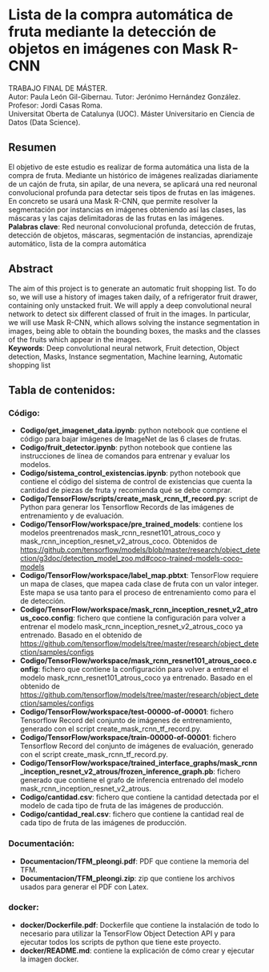 # Lista de la compra automática de fruta mediante la detección de objetos en imágenes con Mask R-CNN

TRABAJO FINAL DE MÁSTER.<br />
Autor: Paula León Gil-Gibernau.
Tutor: Jerónimo Hernández González.
Profesor: Jordi Casas Roma.<br />
Universitat Oberta de Catalunya (UOC). Máster Universitario en Ciencia de Datos (Data Science).

## Resumen
El objetivo de este estudio es realizar de forma automática una lista de la compra de fruta.
Mediante un histórico de imágenes realizadas diariamente de un cajón de fruta, sin apilar, de una nevera, se aplicará una red neuronal convolucional profunda para detectar seis tipos de frutas en las imágenes. En concreto se usará una Mask R-CNN, que permite resolver la
segmentación por instancias en imágenes obteniendo así las clases, las máscaras y las cajas delimitadoras de las frutas en las imágenes.<br />
**Palabras clave**: Red neuronal convolucional profunda, detección de frutas, detección de objetos, máscaras, segmentación de instancias, aprendizaje automático, lista de la compra automática

## Abstract
The aim of this project is to generate an automatic fruit shopping list. To do so, we will use a history of images taken daily, of a refrigerator fruit drawer, containing only unstacked fruit. We will apply a deep convolutional neural network to detect six different classed of fruit in the images. In particular, we will use Mask R-CNN, which allows solving the instance segmentation in images, being able to obtain the bounding boxes, the masks and the classes of the fruits which appear in the images.<br />
**Keywords**: Deep convolutional neural network, Fruit detection, Object detection, Masks, Instance segmentation, Machine learning, Automatic shopping list

## **Tabla de contenidos:**

### **Código:**
* **Codigo/get_imagenet_data.ipynb**: python notebook que contiene el código para bajar imágenes de ImageNet de las 6 clases de frutas.
* **Codigo/fruit_detector.ipynb**: python notebook que contiene las instrucciones de línea de comandos para entrenar y evaluar los modelos.
* **Codigo/sistema_control_existencias.ipynb**: python notebook que contiene el código del sistema de control de existencias que cuenta la cantidad de piezas de fruta y recomienda qué se debe comprar.
* **Codigo/TensorFlow/scripts/create_mask_rcnn_tf_record.py**: script de Python para generar los Tensorflow Records de las imágenes de entrenamiento y de evaluación.
* **Codigo/TensorFlow/workspace/pre_trained_models**: contiene los modelos preentrenados mask_rcnn_resnet101_atrous_coco y mask_rcnn_inception_resnet_v2_atrous_coco. Obtenidos de https://github.com/tensorflow/models/blob/master/research/object_detection/g3doc/detection_model_zoo.md#coco-trained-models-coco-models
* **Codigo/TensorFlow/workspace/label_map.pbtxt**: TensorFlow requiere un mapa de clases, que mapea cada clase de fruta con un valor integer. Este mapa se usa tanto para el proceso de entrenamiento como para el de detección. 
* **Codigo/TensorFlow/workspace/mask_rcnn_inception_resnet_v2_atrous_coco.config**: fichero que contiene la configuración para volver a entrenar el modelo mask_rcnn_inception_resnet_v2_atrous_coco ya entrenado. Basado en el obtenido de https://github.com/tensorflow/models/tree/master/research/object_detection/samples/configs
* **Codigo/TensorFlow/workspace/mask_rcnn_resnet101_atrous_coco.config**: fichero que contiene la configuración para volver a entrenar el modelo mask_rcnn_resnet101_atrous_coco ya entrenado. Basado en el obtenido de https://github.com/tensorflow/models/tree/master/research/object_detection/samples/configs
* **Codigo/TensorFlow/workspace/test-00000-of-00001**: fichero Tensorflow Record del conjunto de imágenes de entrenamiento, generado con el script create_mask_rcnn_tf_record.py.
* **Codigo/TensorFlow/workspace/train-00000-of-00001**: fichero Tensorflow Record del conjunto de imágenes de evaluación, generado con el script create_mask_rcnn_tf_record.py.
* **Codigo/TensorFlow/workspace/trained_interface_graphs/mask_rcnn_inception_resnet_v2_atrous/frozen_inference_graph.pb**: fichero generado que contiene el grafo de inferencia entrenado del modelo mask_rcnn_inception_resnet_v2_atrous.
* **Codigo/cantidad.csv**: fichero que contiene la cantidad detectada por el modelo de cada tipo de fruta de las imágenes de producción.
* **Codigo/cantidad_real.csv**: fichero que contiene la cantidad real de cada tipo de fruta de las imágenes de producción.

### **Documentación:**
* **Documentacion/TFM_pleongi.pdf**: PDF que contiene la memoria del TFM.
* **Documentacion/TFM_pleongi.zip**: zip que contiene los archivos usados para generar el PDF con Latex.

### **docker:**
* **docker/Dockerfile.pdf**: Dockerfile que contiene la instalación de todo lo necesario para utilizar la TensorFlow Object Detection API y para ejecutar todos los scripts de python que tiene este proyecto. 
* **docker/README.md**: contiene la explicación de cómo crear y ejecutar la imagen docker.


